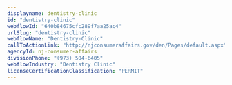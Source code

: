 ```yaml
---
displayname: dentistry-clinic
id: "dentistry-clinic"
webflowId: "640b84675cfc289f7aa25ac4"
urlSlug: "dentistry-clinic"
webflowName: "Dentistry-Clinic"
callToActionLink: "http://njconsumeraffairs.gov/den/Pages/default.aspx"
agencyId: nj-consumer-affairs
divisionPhone: "(973) 504-6405"
webflowIndustry: "Dentistry Clinic"
licenseCertificationClassification: "PERMIT"
---
```

